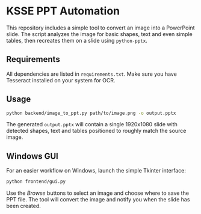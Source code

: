 # KSSE PPT Automation

This repository includes a simple tool to convert an image into a PowerPoint slide. The script analyzes the image for basic shapes, text and even simple tables, then recreates them on a slide using `python-pptx`.

## Requirements

All dependencies are listed in `requirements.txt`. Make sure you have Tesseract installed on your system for OCR.

## Usage

```bash
python backend/image_to_ppt.py path/to/image.png -o output.pptx
```

The generated `output.pptx` will contain a single 1920x1080 slide with detected shapes, text and tables positioned to roughly match the source image.

## Windows GUI

For an easier workflow on Windows, launch the simple Tkinter interface:

```bash
python frontend/gui.py
```

Use the *Browse* buttons to select an image and choose where to save the PPT file. The tool will convert the image and notify you when the slide has been created.
